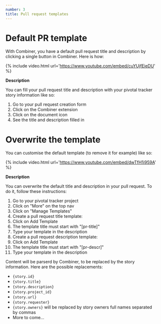 ```yaml
---
number: 3
title: Pull request templates
---
```

Default PR template
======================

With Combiner, you have a default pull request title and description by clicking
a single button in Combiner. Here is how:

{% include video.html url='https://www.youtube.com/embed/cuYUjfEieDU' %}

**Description**

You can fill your pull request title and description with your pivotal tracker
story information like so:

1. Go to your pull request creation form
2. Click on the Combiner extension
3. Click on the document icon
4. See the title and description filled in

Overwrite the template
======================

You can customise the default template (to remove it for example) like so:

{% include video.html url='https://www.youtube.com/embed/dwTfH1i959A' %}

**Description**

You can overwrite the default title and description in your pull request.
To do it, follow these instructions:

1. Go to your pivotal tracker project
2. Click on "More" on the top nav
3. Click on "Manage Templates"
4. Create a pull request title template:
  1. Click on Add Template
  2. The template title must start with "[pr-title]"
  3. Type your template in the description
5. Create a pull request description template:
  1. Click on Add Template
  2. The template title must start with "[pr-descr]"
  3. Type your template in the description

Content will be parserd by Combiner, to be replaced by the story information.
Here are the possible replacements:

- `{story.id}`
- `{story.title}`
- `{story.description}`
- `{story.project_id}`
- `{story.url}`
- `{story.requester}`
- `{story.owners}` will be replaced by story owners full names separated by
commas
- More to come...
